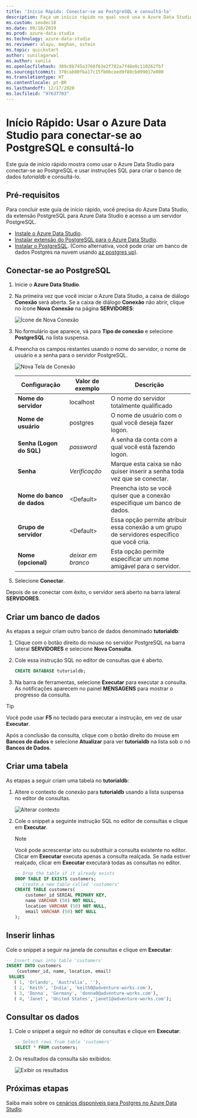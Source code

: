 ```yaml
---
title: 'Início Rápido: Conectar-se ao PostgreSQL e consultá-lo'
description: Faça um início rápido no qual você usa o Azure Data Studio para conectar-se ao PostgreSQL e usa instruções SQL para criar e consultar um banco de dados.
ms.custom: seodec18
ms.date: 09/18/2019
ms.prod: azure-data-studio
ms.technology: azure-data-studio
ms.reviewer: alayu, maghan, sstein
ms.topic: quickstart
author: sunilagarwal
ms.author: sunila
ms.openlocfilehash: 389c8b745a3768f63e2f702a7f48e8c110262fb7
ms.sourcegitcommit: 370cab80fba17c15fb0bceed9f80cb099017e000
ms.translationtype: HT
ms.contentlocale: pt-BR
ms.lasthandoff: 12/17/2020
ms.locfileid: "97637703"
---
```

# <a name="quickstart-use-azure-data-studio-to-connect-and-query-postgresql"></a>Início Rápido: Usar o Azure Data Studio para conectar-se ao PostgreSQL e consultá-lo

Este guia de início rápido mostra como usar o Azure Data Studio para conectar-se ao PostgreSQL e usar instruções SQL para criar o banco de dados *tutorialdb* e consultá-lo.

## <a name="prerequisites"></a>Pré-requisitos

Para concluir este guia de início rápido, você precisa do Azure Data Studio, da extensão PostgreSQL para Azure Data Studio e acesso a um servidor PostgreSQL.

- [Instale o Azure Data Studio](./download-azure-data-studio.md).
- [Instalar extensão do PostgreSQL para o Azure Data Studio](./extensions/postgres-extension.md).
- [Instalar o PostgreSQL](https://www.postgresql.org/download/). (Como alternativa, você pode criar um banco de dados Postgres na nuvem usando [az postgres up](/azure/postgresql/quickstart-create-server-up-azure-cli)). 

## <a name="connect-to-postgresql"></a>Conectar-se ao PostgreSQL

1. Inicie o **Azure Data Studio**.

2. Na primeira vez que você iniciar o Azure Data Studio, a caixa de diálogo **Conexão** será aberta. Se a caixa de diálogo **Conexão** não abrir, clique no ícone **Nova Conexão** na página **SERVIDORES**:

   ![Ícone de Nova Conexão](media/quickstart-postgresql/new-connection-icon.png)

3. No formulário que aparece, vá para **Tipo de conexão** e selecione **PostgreSQL** na lista suspensa.


4. Preencha os campos restantes usando o nome do servidor, o nome de usuário e a senha para o servidor PostgreSQL. 

   ![Nova Tela de Conexão](media/quickstart-postgresql/new-connection-screen.png)  

   | Configuração       | Valor de exemplo | Descrição |
   | ------------ | ------------------ | ------------------------------------------------- | 
   | **Nome do servidor** | localhost | O nome do servidor totalmente qualificado |
   | **Nome de usuário** | postgres | O nome de usuário com o qual você deseja fazer logon. |
   | **Senha (Logon do SQL)** | *password* | A senha da conta com a qual você está fazendo logon. |
   | **Senha** | *Verificação* | Marque esta caixa se não quiser inserir a senha toda vez que se conectar. |
   | **Nome do banco de dados** | \<Default\> | Preencha isto se você quiser que a conexão especifique um banco de dados. |
   | **Grupo de servidor** | \<Default\> | Essa opção permite atribuir essa conexão a um grupo de servidores específico que você cria. | 
   | **Nome (opcional)** | *deixar em branco* | Esta opção permite especificar um nome amigável para o servidor. | 

5. Selecione **Conectar**. 

Depois de se conectar com êxito, o servidor será aberto na barra lateral **SERVIDORES**.


## <a name="create-a-database"></a>Criar um banco de dados

As etapas a seguir criam outro banco de dados denominado **tutorialdb**:

1. Clique com o botão direito do mouse no servidor PostgreSQL na barra lateral **SERVIDORES** e selecione **Nova Consulta**.

2. Cole essa instrução SQL no editor de consultas que é aberto.

   ```sql
   CREATE DATABASE tutorialdb;
   ```

3. Na barra de ferramentas, selecione **Executar** para executar a consulta. As notificações aparecem no painel **MENSAGENS** para mostrar o progresso da consulta.

>[!TIP]
> Você pode usar **F5** no teclado para executar a instrução, em vez de usar **Executar**.

Após a conclusão da consulta, clique com o botão direito do mouse em **Bancos de dados** e selecione **Atualizar** para ver **tutorialdb** na lista sob o nó **Bancos de Dados**.


## <a name="create-a-table"></a>Criar uma tabela

 As etapas a seguir criam uma tabela no **tutorialdb**:

1. Altere o contexto de conexão para **tutorialdb** usando a lista suspensa no editor de consultas. 

   ![Alterar contexto](media/quickstart-postgresql/change-context.png)

2. Cole o snippet a seguinte instrução SQL no editor de consultas e clique em **Executar**. 

   > [!NOTE]
   > Você pode acrescentar isto ou substituir a consulta existente no editor. Clicar em **Executar** executa apenas a consulta realçada. Se nada estiver realçado, clicar em **Executar** executará todas as consultas no editor.

   ```sql
   -- Drop the table if it already exists
   DROP TABLE IF EXISTS customers;
   -- Create a new table called 'customers'
   CREATE TABLE customers(
       customer_id SERIAL PRIMARY KEY,
       name VARCHAR (50) NOT NULL,
       location VARCHAR (50) NOT NULL,
       email VARCHAR (50) NOT NULL
   );
   ```

## <a name="insert-rows"></a>Inserir linhas

Cole o snippet a seguir na janela de consultas e clique em **Executar**:

   ```sql
   -- Insert rows into table 'customers'
   INSERT INTO customers
       (customer_id, name, location, email)
    VALUES
      ( 1, 'Orlando', 'Australia', ''),
      ( 2, 'Keith', 'India', 'keith0@adventure-works.com'),
      ( 3, 'Donna', 'Germany', 'donna0@adventure-works.com'),
      ( 4, 'Janet', 'United States','janet1@adventure-works.com');
   ```

## <a name="query-the-data"></a>Consultar os dados

1. Cole o snippet a seguir no editor de consultas e clique em **Executar**:
   
   ```sql
   -- Select rows from table 'customers'
   SELECT * FROM customers; 
   ```

2. Os resultados da consulta são exibidos:

   ![Exibir os resultados](media/quickstart-postgresql/view-results.png)

## <a name="next-steps"></a>Próximas etapas

Saiba mais sobre os [cenários disponíveis para Postgres no Azure Data Studio](./extensions/postgres-extension.md).